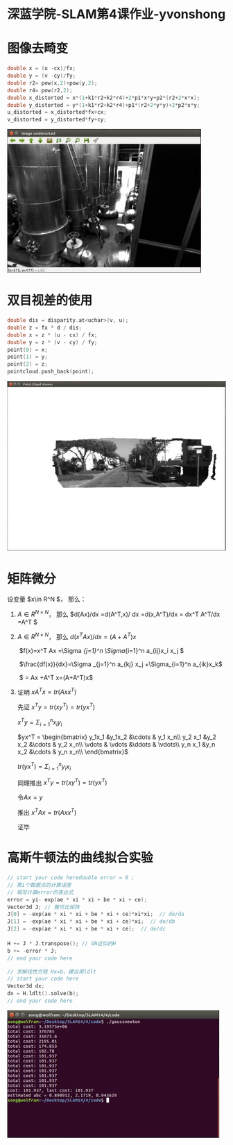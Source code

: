 # 深蓝学院-SLAM第4课作业-yvonshong

# 图像去畸变

```cpp
double x = (u -cx)/fx;
double y = (v -cy)/fy;
double r2= pow(x,2)+pow(y,2);
double r4= pow(r2,2);
double x_distorted = x*(1+k1*r2+k2*r4)+2*p1*x*y+p2*(r2+2*x*x);
double y_distorted = y*(1+k1*r2+k2*r4)+p1*(r2+2*y*y)+2*p2*x*y;
u_distorted = x_distorted*fx+cx;
v_distorted = y_distorted*fy+cy;
```

![](img/4_undistorted.jpg)



# 双目视差的使用

```cpp
double dis = disparity.at<uchar>(v, u);
double z = fx * d / dis;
double x = z * (u - cx) / fx;
double y = z * (v - cy) / fy;
point(0) = x;
point(1) = y;
point(2) = z;
pointcloud.push_back(point);
```

![](img/4_pcl.jpg)



# 矩阵微分

设变量 $x\in R^N $， 那么：

1. $A\in R^{N\times N}$， 那么 $d(Ax)/dx =d(A^T,x)/ dx =d(x,A^T)/dx = dx^T A^T/dx =A^T $

2. $A\in R^{N\times N}$， 那么 $d(x^T Ax)/dx =(A+A^T)x$

   ​	$f(x)=x^T Ax =\Sigma _{j=1}^n \Sigma_{i=1}^n a_{ij}x_i x_j $

   ​	$\frac{df(x)}{dx}=\Sigma _{j=1}^n a_{kj} x_j +\Sigma_{i=1}^n a_{ik}x_k$

   ​	$ = Ax +A^T x=(A+A^T)x$

3. 证明 $xA^T x=tr(Axx^T)$

   先证 $x^T y =tr(xy^T) = tr(yx^T)$

   $x^T y  = \Sigma _{i=1}^n x_i y_i$

   $yx^T = \begin{bmatrix} y_1x_1 &y_1x_2 &\cdots & y_1 x_n\\  y_2 x_1 &y_2 x_2 &\cdots & y_2  x_n\\  \vdots & \vdots &\ddots & \vdots\\  y_n x_1 &y_n x_2 &\cdots & y_n  x_n\\  \end{bmatrix}$

   $tr(yx^T) = \Sigma _{i=1}^n y_i x_i$

   同理推出 $x^T y =tr(xy^T) = tr(yx^T)$

   令$Ax = y$

   推出 $x^T Ax=tr(Axx^T)$

   证毕

# 高斯牛顿法的曲线拟合实验

```cpp
// start your code heredouble error = 0 ;
// 第i个数据点的计算误差
// 填写计算error的表达式
error = yi- exp(ae * xi * xi + be * xi + ce);
Vector3d J; // 雅可比矩阵
J[0] = -exp(ae * xi * xi + be * xi + ce)*xi*xi;  // de/da
J[1] = -exp(ae * xi * xi + be * xi + ce)*xi;  // de/db
J[2] = -exp(ae * xi * xi + be * xi + ce);  // de/dc

H += J * J.transpose(); // GN近似的H
b += -error * J;
// end your code here
```



```cpp
// 求解线性方程 Hx=b，建议用ldlt
// start your code here
Vector3d dx;
dx = H.ldlt().solve(b);
// end your code here
```



![](img/4_ldlt.jpg)